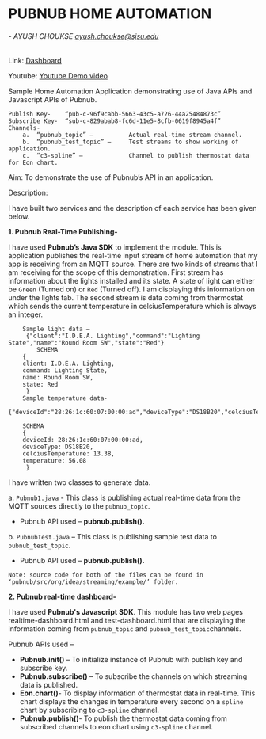 # PUBNUB HOME AUTOMATION 
###### - AYUSH CHOUKSE  ayush.choukse@sjsu.edu

Link: [Dashboard](http://goo.gl/TmJHp5)

Youtube: [Youtube Demo video](https://youtu.be/AD7lSYy3JEA)

Sample Home Automation Application demonstrating use of Java APIs and Javascript APIs of Pubnub.
```
Publish Key-  	“pub-c-96f9cabb-5663-43c5-a726-44a25484873c”
Subscribe Key- 	“sub-c-829abab8-fc6d-11e5-8cfb-0619f8945a4f”
Channels- 
    a.  “pubnub_topic” –          Actual real-time stream channel.
    b.  “pubnub_test_topic” –     Test streams to show working of application.
    c.  “c3-spline” –             Channel to publish thermostat data for Eon chart.
```
Aim: To demonstrate the use of Pubnub’s API in an application.

Description: 

I have built two services and the description of each service has been given below.

**1.	Pubnub Real-Time Publishing-**

I have used **Pubnub’s Java SDK** to implement the module. This is application publishes the real-time input stream of home automation that my app is receiving from an MQTT source. There are two kinds of streams that I am receiving for the scope of this demonstration. First stream has information about the lights installed and its state. A state of light can either be `Green` (Turned on) or `Red` (Turned off). I am displaying this information on under the lights tab. The second stream is data coming from thermostat which sends the current temperature in celsiusTemperature which is always an integer.
```
    Sample light data –
     {"client":"I.D.E.A. Lighting","command":"Lighting State","name":"Round Room SW","state":"Red"} 
    	SCHEMA
    { 
    client: I.D.E.A. Lighting,
    command: Lighting State,
    name: Round Room SW,
    state: Red
     }
    Sample temperature data- 
    {"deviceId":"28:26:1c:60:07:00:00:ad","deviceType":"DS18B20","celciusTemperature":13.38,"temperature":56.08} 
    
    SCHEMA
    { 
    deviceId: 28:26:1c:60:07:00:00:ad,
    deviceType: DS18B20,
    celciusTemperature: 13.38,
    temperature: 56.08
     }
```

I have written two classes to generate data. 

a. `Pubnub1.java` - This class is publishing actual real-time data from the MQTT sources directly to the `pubnub_topic`.

* Pubnub API used – **pubnub.publish().**

b. `PubnubTest.java` – This class is publishing sample test data to `pubnub_test_topic`.

* Pubnub API used – **pubnub.publish().**

```Note: source code for both of the files can be found in ‘pubnub/src/org/idea/streaming/example/’ folder.```

**2.   Pubnub real-time dashboard-**

  I have used **Pubnub's Javascript SDK**. This module has two web pages realtime-dashboard.html and test-dashboard.html that are displaying the information coming from `pubnub_topic` and `pubnub_test_topic`channels.

  Pubnub APIs used – 
* **Pubnub.init()** – To initialize instance of Pubnub with publish key and subscribe key.
* **Pubnub.subscribe()** – To subscribe the channels on which streaming data is published.
* **Eon.chart()**- To display information of thermostat data in real-time. This chart displays the changes in temperature every second on a `spline` chart by subscribing to `c3-spline` channel.
* **Pubnub.publish()**- To publish the thermostat data coming from subscribed channels to eon chart using `c3-spline` channel.


